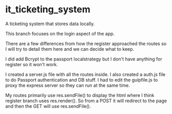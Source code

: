 # it_ticketing_system
A ticketing system that stores data locally.


This branch focuses on the login aspect of the app.

There are a few differences from how the register approached the routes so I will try to detail them here and we can decide what to keep.

I did add Bcrypt to the passport localstrategy but I don't have anything for register so it won't work.

I created a server.js file with all the routes inside.
I also created a auth.js file to do Passport authentication and DB stuff.
I had to edit the gulpfile.js to proxy the express server so they can run at the same time.

My routes primarily use res.sendFile() to display the html where I think register branch uses res.render().
So from a POST it will redirect to the page and then the GET will use res.sendFile().

